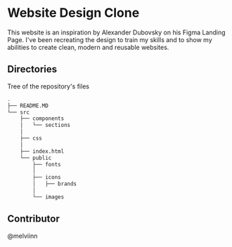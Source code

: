 # Website Design Clone

This website is an inspiration by Alexander Dubovsky on his Figma Landing Page. I've been recreating the design to train my skills and to show my abilities to create clean, modern and reusable websites.

## Directories

Tree of the repository's files

```bash
.
├── README.MD
└── src
	├── components
	│	└── sections
	│
	├── css
	│
	├── index.html
	└── public
		├── fonts
		│
		├── icons
		│	├── brands
		│
		└── images
```

## Contributor

@melviinn
